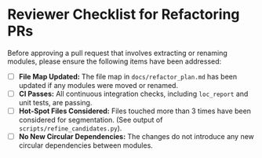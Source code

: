 # Reviewer Checklist for Refactoring PRs

Before approving a pull request that involves extracting or renaming modules, please ensure the following items have been addressed:

- [ ] **File Map Updated:** The file map in `docs/refactor_plan.md` has been updated if any modules were moved or renamed.
- [ ] **CI Passes:** All continuous integration checks, including `loc_report` and unit tests, are passing.
- [ ] **Hot-Spot Files Considered:** Files touched more than 3 times have been considered for segmentation. (See output of `scripts/refine_candidates.py`).
- [ ] **No New Circular Dependencies:** The changes do not introduce any new circular dependencies between modules.